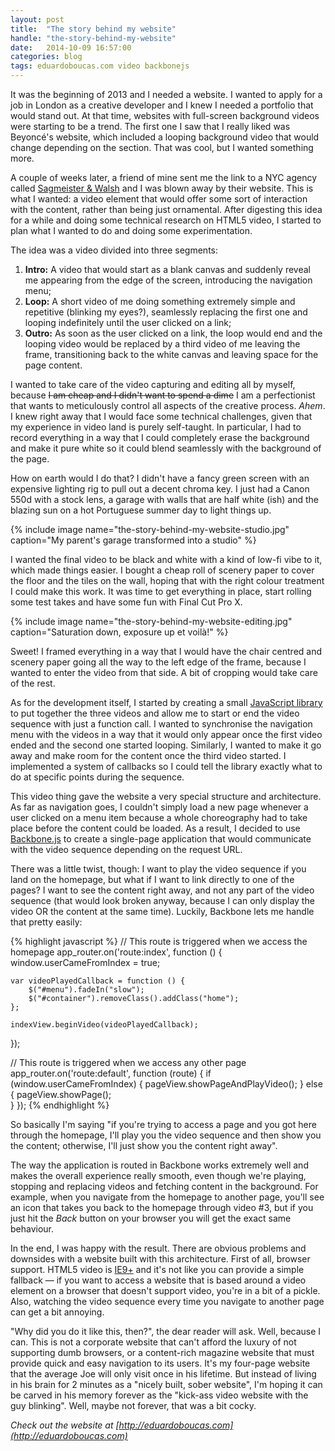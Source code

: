 ```yaml
---
layout: post
title:  "The story behind my website"
handle: "the-story-behind-my-website"
date:   2014-10-09 16:57:00
categories: blog
tags: eduardoboucas.com video backbonejs
---
```

It was the beginning of 2013 and I needed a website. I wanted to apply for a job in London as a creative developer and I knew I needed a portfolio that would stand out. At that time, websites with full-screen background videos were starting to be a trend. The first one I saw that I really liked was Beyoncé's website, which included a looping background video that would change depending on the section. That was cool, but I wanted something more.<!--more--> 

A couple of weeks later, a friend of mine sent me the link to a NYC agency called [Sagmeister & Walsh][sagmeister] and I was blown away by their website. This is what I wanted: a video element that would offer some sort of interaction with the content, rather than being just ornamental. After digesting this idea for a while and doing some technical research on HTML5 video, I started to plan what I wanted to do and doing some experimentation. 

The idea was a video divided into three segments:

1. **Intro:** A video that would start as a blank canvas and suddenly reveal me appearing from the edge of the screen, introducing the navigation menu;
2. **Loop:** A short video of me doing something extremely simple and repetitive (blinking my eyes?), seamlessly replacing the first one and looping indefinitely until the user clicked on a link;
3. **Outro:** As soon as the user clicked on a link, the loop would end and the looping video would be replaced by a third video of me leaving the frame, transitioning back to the white canvas and leaving space for the page content.

I wanted to take care of the video capturing and editing all by myself, because <s>I am cheap and I didn't want to spend a dime</s> I am a perfectionist that wants to meticulously control all aspects of the creative process. *Ahem*. I knew right away that I would face some technical challenges, given that my experience in video land is purely self-taught. In particular, I had to record everything in a way that I could completely erase the background and make it pure white so it could blend seamlessly with the background of the page.

How on earth would I do that? I didn't have a fancy green screen with an expensive lighting rig to pull out a decent chroma key. I just had a Canon 550d with a stock lens, a garage with walls that are half white (ish) and the blazing sun on a hot Portuguese summer day to light things up.

{% include image name="the-story-behind-my-website-studio.jpg" caption="My parent's garage transformed into a studio" %}

I wanted the final video to be black and white with a kind of low-fi vibe to it, which made things easier. I bought a cheap roll of scenery paper to cover the floor and the tiles on the wall, hoping that with the right colour treatment I could make this work. It was time to get everything in place, start rolling some test takes and have some fun with Final Cut Pro X.

{% include image name="the-story-behind-my-website-editing.jpg" caption="Saturation down, exposure up et voilà!" %}

Sweet! I framed everything in a way that I would have the chair centred and scenery paper going all the way to the left edge of the frame, because I wanted to enter the video from that side. A bit of cropping would take care of the rest.

As for the development itself, I started by creating a small [JavaScript library][videolooper] to put together the three videos and allow me to start or end the video sequence with just a function call. I wanted to synchronise the navigation menu with the videos in a way that it would only appear once the first video ended and the second one started looping. Similarly, I wanted to make it go away and make room for the content once the third video started. I implemented a system of callbacks so I could tell the library exactly what to do at specific points during the sequence.

This video thing gave the website a very special structure and architecture. As far as navigation goes, I couldn't simply load a new page whenever a user clicked on a menu item because a whole choreography had to take place before the content could be loaded. As a result, I decided to use [Backbone.js][backbonejs] to create a single-page application that would communicate with the video sequence depending on the request URL.

There was a little twist, though: I want to play the video sequence if you land on the homepage, but what if I want to link directly to one of the pages? I want to see the content right away, and not any part of the video sequence (that would look broken anyway, because I can only display the video OR the content at the same time). Luckily, Backbone lets me handle that pretty easily:

{% highlight javascript %}
// This route is triggered when we access the homepage
app_router.on('route:index', function () {
	window.userCameFromIndex = true;

	var videoPlayedCallback = function () {
		$("#menu").fadeIn("slow");
		$("#container").removeClass().addClass("home");
	};

	indexView.beginVideo(videoPlayedCallback);
});

// This route is triggered when we access any other page
app_router.on('route:default', function (route) {
	if (window.userCameFromIndex) {
		pageView.showPageAndPlayVideo();
	} else {
		pageView.showPage();					
	}
});
{% endhighlight %}

So basically I'm saying "if you're trying to access a page and you got here through the homepage, I'll play you the video sequence and then show you the content; otherwise, I'll just show you the content right away".

The way the application is routed in Backbone works extremely well and makes the overall experience really smooth, even though we're playing, stopping and replacing videos and fetching content in the background. For example, when you navigate from the homepage to another page, you'll see an icon that takes you back to the homepage through video #3, but if you just hit the _Back_ button on your browser you will get the exact same behaviour.

In the end, I was happy with the result. There are obvious problems and downsides with a website built with this architecture. First of all, browser support. HTML5 video is [IE9+][caniusehtml5video] and it's not like you can provide a simple fallback — if you want to access a website that is based around a video element on a browser that doesn't support video, you're in a bit of a pickle. Also, watching the video sequence every time you navigate to another page can get a bit annoying. 

"Why did you do it like this, then?", the dear reader will ask. Well, because I can. This is not a corporate website that can't afford the luxury of not supporting dumb browsers, or a content-rich magazine website that must provide quick and easy navigation to its users. It's my four-page website that the average Joe will only visit once in his lifetime. But instead of living in his brain for 2 minutes as a "nicely built, sober website", I'm hoping it can be carved in his memory forever as the "kick-ass video website with the guy blinking". Well, maybe not forever, that was a bit cocky.<!--tomb-->

_Check out the website at [http://eduardoboucas.com](http://eduardoboucas.com)_

[sagmeister]: http://www.sagmeisterwalsh.com/ "Sagmeister & Walsh website"
[videolooper]: https://github.com/eduardoboucas/eduardoboucas.github.io/blob/master/js/VideoLooper.js "VideoLooper.js library"
[backbonejs]: http://backbonejs.org/ "Backbone.js website"
[caniusehtml5video]: http://caniuse.com/#feat=video "HTML5 video browser support from caniuse.com"